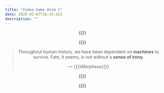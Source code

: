 ```yaml
---
title: "Video Game Anim 1"
date: 2020-02-07T16:43:42Z
description: ""
---
```


{{<rawHtml>}}
<style>
main {
  display: flex;
  width: 100%;
  height: 100%;
  justify-content: center;
  align-items: center;
  padding: 2rem;
}

p {
  text-align: center;
}

.vg-text-animation__word {
  display: inline-block;
}

.vg-text-animation__letter--bold {
  position: relative;
  display: inline-block;
}
</style>
{{</rawHtml>}}

> Throughout human history, we have been dependent on **machines** to survive. Fate, it seems, is not without a **sense of irony**.
>
> &mdash; {{<rawHtml>}}<cite>Morpheus</cite>{{</rawHtml>}}

{{<rawHtml>}}
<script>
  (function () {
    const {
      matchMedia: mm
    } = window;

    // feature-sniff for the web animations api
    if (!HTMLElement.prototype.animate) {
      return;
    }

    // accessibility checks
    if (mm && mm('(prefers-reduced-motion: reduce)').matches) {
      return;
    }

    const frames = [
      { transform: 'rotate(-4deg)', offset: 0 },
      { transform: 'rotate(4deg)', offset: 1 }
    ];

    // get the elements from the DOM
    const bold = Array.from(document.querySelectorAll('strong'));

    bold.forEach(b => {
      b.classList.add('vg-text-animation');
      b.innerHTML = `
        <span class="vg-text-animation__word">
          ${b.textContent.trim().replace(/\s/ig,'</span><span class="vg-text-animation__word">$&')}`;     

      const words = Array.from(b.querySelectorAll('.vg-text-animation__word'));
      words.forEach((word, index) => {
        word.innerHTML = word.innerHTML.replace(/\s/g, '');
        word.innerHTML = word.textContent.replace(/\S/g, '<span class="vg-text-animation__letter vg-text-animation__letter--bold">$&</span>');
        if (words.length > 1 && index < words.length - 1) {
          word.innerHTML += '&nbsp;';
        }
      });
    });

    const letters = document.querySelectorAll('.vg-text-animation__letter--bold');
    letters.forEach((l, idx) => {
      l.animate(frames, {
        iterations: Infinity,
        direction: 'normal',
        easing: 'cubic-bezier(0.9,-1,0.1,1)',
        duration: 200,
        delay: idx * 80
      });
    });
  })();
</script>
{{</rawHtml>}}